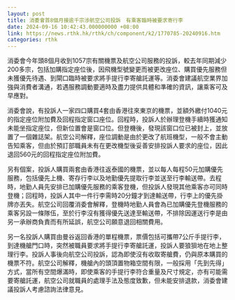 ```yaml
---
layout: post
title: 消委會首8個月接逾千宗涉航空公司投訴　有乘客臨時被要求寄行李
date: 2024-09-16 10:42:43.000000000 +08:00
link: https://news.rthk.hk/rthk/ch/component/k2/1770785-20240916.htm
categories: rthk
---
```


消委會今年頭8個月收到1057宗有關機票及航空公司服務的投訴，較去年同期減少200多宗，包括加購指定座位後，因飛機型號變更而被更改座位、購買優先服務但未獲優先待遇、到閘口臨時被要求將手提行李寄艙託運等。消委會建議航空業界加強與消費者溝通，若遇服務調動要適時及盡力提供具體和準確的資訊，讓乘客可及早應對。

消委會說，有投訴人一家四口購買4套由香港往來東京的機票，並額外繳付1040元的指定座位附加費及回程指定窗口座位。回程時，投訴人於辦理登機手續時獲通知未能坐指定座位，但新位置會是窗口位。但登機後，發現該窗口位已被封上，並放置了一個雜誌架。航空公司解釋，座位調動是由於更改了航班機型，一般不會主動告知乘客，但由於預訂部職員未有在更改機型後妥善安排投訴人要求的座位，因此退回560元的回程指定座位附加費。

另有個案，投訴人購買兩套由香港往返泰國的機票，並以每人每程50元加購優先服務，包括優先上機、寄存行李以及地勤優先提取行李並送至行李輸送帶。去程時，地勤人員先安排已加購優先服務的乘客登機，但投訴人發現其他乘客亦可同時登機；回程時，投訴人其中一件行李需時20分鐘才到達輸送帶，行李上的優先掛牌亦丟失。航空公司回覆消委會解釋，登機時地勤人員會為已加購優先登機服務的乘客另設一條隊伍，至於行李沒有獲得優先送達至輸送帶，不排除因運送行李是由另一承辦商負責而有所延誤，航空公司願意退回相關費用。

另一名投訴人購買由曼谷返回香港的單程機票，票價包括可攜帶7公斤手提行李，到達機艙門口時，突然被職員要求將手提行李寄艙託運，投訴人要狼狽地在地上整理行李。投訴人事後向航空公司投訴，認為即使沒有收取寄艙費，仍與原本購買的機票不符。航空公司解釋，機艙內的頭頂置物箱空間有限，一般採用「先到先得」方式，當所有空間爆滿時，即使乘客的手提行李符合重量及尺寸規定，亦有可能需要寄艙託運，航空公司就職員的處理手法及態度致歉，但未能安排退款，消委會建議投訴人考慮諮詢法律意見。
